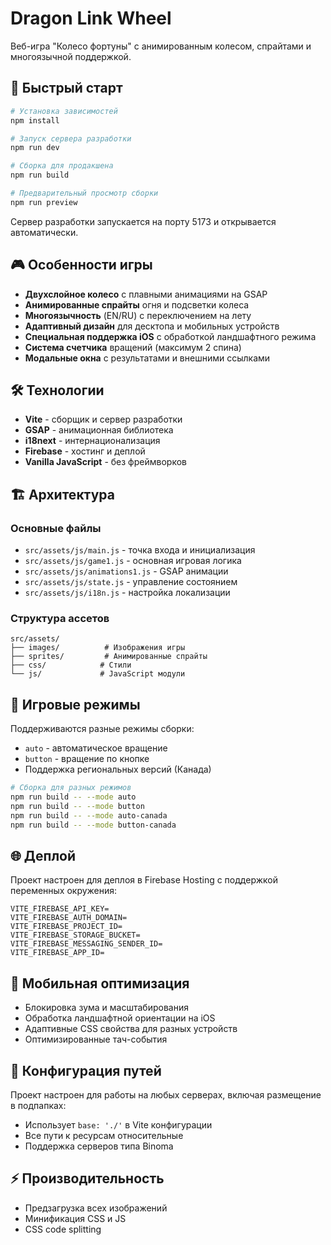# Dragon Link Wheel

Веб-игра "Колесо фортуны" с анимированным колесом, спрайтами и многоязычной поддержкой.

## 🚀 Быстрый старт

```bash
# Установка зависимостей
npm install

# Запуск сервера разработки
npm run dev

# Сборка для продакшена
npm run build

# Предварительный просмотр сборки
npm run preview
```

Сервер разработки запускается на порту 5173 и открывается автоматически.

## 🎮 Особенности игры

- **Двухслойное колесо** с плавными анимациями на GSAP
- **Анимированные спрайты** огня и подсветки колеса
- **Многоязычность** (EN/RU) с переключением на лету
- **Адаптивный дизайн** для десктопа и мобильных устройств
- **Специальная поддержка iOS** с обработкой ландшафтного режима
- **Система счетчика** вращений (максимум 2 спина)
- **Модальные окна** с результатами и внешними ссылками

## 🛠 Технологии

- **Vite** - сборщик и сервер разработки
- **GSAP** - анимационная библиотека
- **i18next** - интернационализация
- **Firebase** - хостинг и деплой
- **Vanilla JavaScript** - без фреймворков

## 🏗 Архитектура

### Основные файлы
- `src/assets/js/main.js` - точка входа и инициализация
- `src/assets/js/game1.js` - основная игровая логика
- `src/assets/js/animations1.js` - GSAP анимации
- `src/assets/js/state.js` - управление состоянием
- `src/assets/js/i18n.js` - настройка локализации

### Структура ассетов
```
src/assets/
├── images/          # Изображения игры
├── sprites/         # Анимированные спрайты
├── css/            # Стили
└── js/             # JavaScript модули
```

## 🎯 Игровые режимы

Поддерживаются разные режимы сборки:
- `auto` - автоматическое вращение
- `button` - вращение по кнопке
- Поддержка региональных версий (Канада)

```bash
# Сборка для разных режимов
npm run build -- --mode auto
npm run build -- --mode button
npm run build -- --mode auto-canada
npm run build -- --mode button-canada
```

## 🌐 Деплой

Проект настроен для деплоя в Firebase Hosting с поддержкой переменных окружения:

```env
VITE_FIREBASE_API_KEY=
VITE_FIREBASE_AUTH_DOMAIN=
VITE_FIREBASE_PROJECT_ID=
VITE_FIREBASE_STORAGE_BUCKET=
VITE_FIREBASE_MESSAGING_SENDER_ID=
VITE_FIREBASE_APP_ID=
```

## 📱 Мобильная оптимизация

- Блокировка зума и масштабирования
- Обработка ландшафтной ориентации на iOS
- Адаптивные CSS свойства для разных устройств
- Оптимизированные тач-события

## 🔧 Конфигурация путей

Проект настроен для работы на любых серверах, включая размещение в подпапках:
- Использует `base: './'` в Vite конфигурации
- Все пути к ресурсам относительные
- Поддержка серверов типа Binoma


## ⚡ Производительность

- Предзагрузка всех изображений
- Минификация CSS и JS
- CSS code splitting
